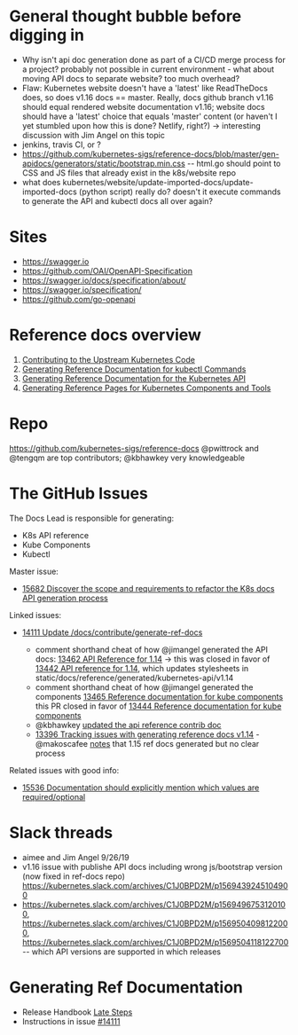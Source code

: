 # General thought bubble before digging in

- Why isn't api doc generation done as part of a CI/CD merge process for a project? probably not possible in current environment - what about moving API docs to separate website? too much overhead?
- Flaw: Kubernetes website doesn't have a 'latest' like ReadTheDocs does, so does v1.16 docs == master. Really, docs github branch v1.16 should equal rendered website documentation v1.16; website docs should have a 'latest' choice that equals 'master' content (or haven't I yet stumbled upon how this is done? Netlify, right?) -> interesting discussion with Jim Angel on this topic
- jenkins, travis CI, or ?
- https://github.com/kubernetes-sigs/reference-docs/blob/master/gen-apidocs/generators/static/bootstrap.min.css -- html.go should point to CSS and JS files that already exist in the k8s/website repo
- what does kubernetes/website/update-imported-docs/update-imported-docs (python script) really do? doesn't it execute commands to generate the API and kubectl docs all over again?

# Sites
- https://swagger.io
- https://github.com/OAI/OpenAPI-Specification
- https://swagger.io/docs/specification/about/
- https://swagger.io/specification/
- https://github.com/go-openapi

# Reference docs overview
1. [Contributing to the Upstream Kubernetes Code](https://kubernetes.io/docs/contribute/generate-ref-docs/contribute-upstream/)
2. [Generating Reference Documentation for kubectl Commands](https://kubernetes.io/docs/contribute/generate-ref-docs/kubectl/)
3. [Generating Reference Documentation for the Kubernetes API](https://kubernetes.io/docs/contribute/generate-ref-docs/kubernetes-api/)
4. [Generating Reference Pages for Kubernetes Components and Tools](https://kubernetes.io/docs/contribute/generate-ref-docs/kubernetes-components/)

# Repo
https://github.com/kubernetes-sigs/reference-docs  @pwittrock and @tengqm are top contributors; @kbhawkey very knowledgeable


# The GitHub Issues
The Docs Lead is responsible for generating:

- K8s API reference
- Kube Components
- Kubectl

Master issue:
- [15682 Discover the scope and requirements to refactor the K8s docs API generation process](https://github.com/kubernetes/website/issues/15682)

Linked issues:
- [14111 Update /docs/contribute/generate-ref-docs](https://github.com/kubernetes/website/issues/14111)

  - comment shorthand cheat of how @jimangel generated the API docs: [13462 API Reference for 1.14](https://github.com/kubernetes/website/pull/13462#issuecomment-476944536) -> this was closed in favor of [13442 API reference for 1.14](https://github.com/kubernetes/website/pull/13442), which updates stylesheets in static/docs/reference/generated/kubernetes-api/v1.14
  - comment shorthand cheat of how @jimangel generated the components [13465 Reference documentation for kube components ](https://github.com/kubernetes/website/pull/13465#issuecomment-476959426) this PR closed in favor of [13444 Reference documentation for kube components](https://github.com/kubernetes/website/pull/13444)
  - @kbhawkey [updated the api reference contrib doc](https://github.com/kubernetes/website/pull/15114)
  - [13396 Tracking issues with generating reference docs v1.14](https://github.com/kubernetes/website/issues/13396) - @makoscafee [notes](https://github.com/kubernetes/website/issues/13396#issuecomment-505275466) that 1.15 ref docs generated but no clear process

Related issues with good info:
- [15536 Documentation should explicitly mention which values are required/optional](https://github.com/kubernetes/website/issues/15536)

# Slack threads
- aimee and Jim Angel 9/26/19
- v1.16 issue with publishe API docs including wrong js/bootstrap version (now fixed in ref-docs repo) https://kubernetes.slack.com/archives/C1J0BPD2M/p1569439245104900
- https://kubernetes.slack.com/archives/C1J0BPD2M/p1569496753120100, https://kubernetes.slack.com/archives/C1J0BPD2M/p1569504098122000, https://kubernetes.slack.com/archives/C1J0BPD2M/p1569504118122700 -- which API versions are supported in which releases

# Generating Ref Documentation
- Release Handbook [Late Steps](https://github.com/kubernetes/sig-release/tree/master/release-team/role-handbooks/docs#late-steps-weeks-9-11)
- Instructions in issue [#14111](https://github.com/kubernetes/website/issues/14111)
